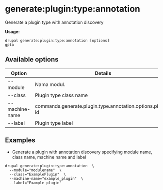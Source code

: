 # generate:plugin:type:annotation
Generate a plugin type with annotation discovery

**Usage:**
```
drupal generate:plugin:type:annotation [options]
gpta
```

## Available options
Option | Details
-------|-------------
--module | Nama modul.
--class | Plugin type class name
--machine-name | commands.generate.plugin.type.annotation.options.plugin-id
--label | Plugin type label

## Examples
* Generate a plugin with annotation discovery specifying module name, class name, machine name and label
```
drupal generate:plugin:type:annotation  \
  --module="modulename"  \
  --class="ExamplePlugin"  \
  --machine-name="example_plugin"  \
  --label="Example plugin"
```
